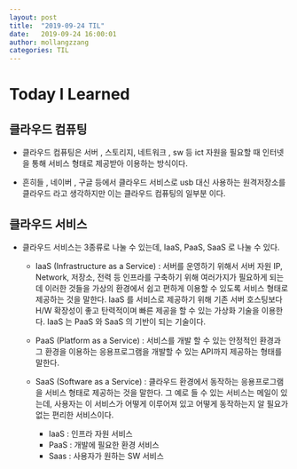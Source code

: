 ```yaml
---
layout: post
title:  "2019-09-24 TIL"
date:   2019-09-24 16:00:01
author: mollangzzang
categories: TIL
---
```


# Today I Learned

## 클라우드 컴퓨팅

- 클라우드 컴퓨팅은 서버 , 스토리지, 네트워크 , sw 등 ict 자원을 필요할 때 인터넷을 통해 서비스 형태로 제공받아 이용하는 방식이다.

- 흔히들 , 네이버 , 구글 등에서 클라우드 서비스로 usb 대신 사용하는 원격저장소를 클라우드 라고 생각하지만 이는 클라우드 컴퓨팅의 일부분 이다.

## 클라우드 서비스

- 클라우드 서비스는 3종류로 나눌 수 있는데, IaaS, PaaS, SaaS 로 나눌 수 있다.

	- IaaS (Infrastructure as a Service) : 서버를 운영하기 위해서 서버 자원 IP, Network, 저장소, 전력 등 인프라를 구축하기 위해 여러가지가 필요하게 되는데 이러한 것들을 가상의 환경에서 쉽고 편하게 이용할 수 있도록 서비스 형태로 제공하는 것을 말한다. IaaS 를 서비스로 제공하기 위해 기존 서버 호스팅보다 H/W 확장성이 좋고 탄력적이며 빠른 제공을 할 수 있는 가상화 기술을 이용한다. IaaS 는 PaaS 와 SaaS 의 기반이 되는 기술이다. 

	- PaaS (Platform as a Service) : 서비스를 개발 할 수 있는 안정적인 환경과 그 환경을 이용하는 응용프로그램을 개발할 수 있는 API까지 제공하는 형태를 말한다.

	- SaaS (Software as a Service) : 클라우드 환경에서 동작하는 응용프로그램을 서비스 형태로 제공하는 것을 말한다. 그 예로 들 수 있는 서비스는 메일이 있는데, 사용자는 이 서비스가 어떻게 이루어져 있고 어떻게 동작하는지 알 필요가 없는 편리한 서비스이다. 

	
    	- IaaS : 인프라 자원 서비스
    	- PaaS :  개발에 필요한 환경 서비스 
    	- Saas :  사용자가 원하는 SW 서비스 
